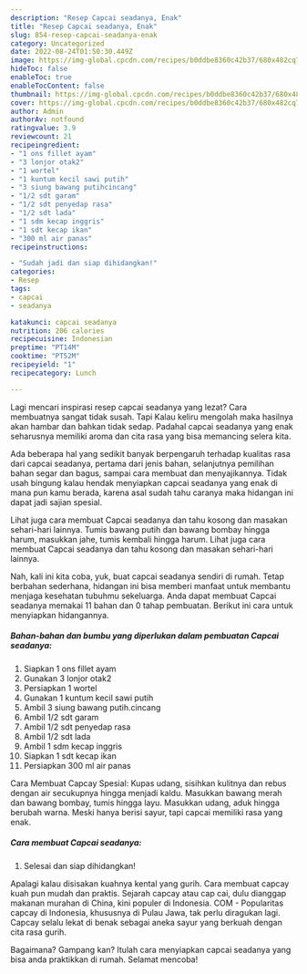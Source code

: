 ```yaml
---
description: "Resep Capcai seadanya, Enak"
title: "Resep Capcai seadanya, Enak"
slug: 854-resep-capcai-seadanya-enak
category: Uncategorized
date: 2022-08-24T01:50:30.449Z
image: https://img-global.cpcdn.com/recipes/b0ddbe8360c42b37/680x482cq70/capcai-seadanya-foto-resep-utama.jpg
hideToc: false
enableToc: true
enableTocContent: false
thumbnail: https://img-global.cpcdn.com/recipes/b0ddbe8360c42b37/680x482cq70/capcai-seadanya-foto-resep-utama.jpg
cover: https://img-global.cpcdn.com/recipes/b0ddbe8360c42b37/680x482cq70/capcai-seadanya-foto-resep-utama.jpg
author: Admin
authorAv: notfound
ratingvalue: 3.9
reviewcount: 21
recipeingredient:
- "1 ons fillet ayam"
- "3 lonjor otak2"
- "1 wortel"
- "1 kuntum kecil sawi putih"
- "3 siung bawang putihcincang"
- "1/2 sdt garam"
- "1/2 sdt penyedap rasa"
- "1/2 sdt lada"
- "1 sdm kecap inggris"
- "1 sdt kecap ikan"
- "300 ml air panas"
recipeinstructions:

- "Sudah jadi dan siap dihidangkan!"
categories:
- Resep
tags:
- capcai
- seadanya

katakunci: capcai seadanya 
nutrition: 206 calories
recipecuisine: Indonesian
preptime: "PT14M"
cooktime: "PT52M"
recipeyield: "1"
recipecategory: Lunch

---
```



Lagi mencari inspirasi resep capcai seadanya yang lezat? Cara membuatnya sangat tidak susah. Tapi Kalau keliru mengolah maka hasilnya akan hambar dan bahkan tidak sedap. Padahal capcai seadanya yang enak seharusnya memiliki aroma dan cita rasa yang bisa memancing selera kita.


Ada beberapa hal yang sedikit banyak berpengaruh terhadap kualitas rasa dari capcai seadanya, pertama dari jenis bahan, selanjutnya pemilihan bahan segar dan bagus, sampai cara membuat dan menyajikannya. Tidak usah bingung kalau hendak menyiapkan capcai seadanya yang enak di mana pun kamu berada, karena asal sudah tahu caranya maka hidangan ini dapat jadi sajian spesial.

Lihat juga cara membuat Capcai seadanya dan tahu kosong dan masakan sehari-hari lainnya. Tumis bawang putih dan bawang bombay hingga harum, masukkan jahe, tumis kembali hingga harum. Lihat juga cara membuat Capcai seadanya dan tahu kosong dan masakan sehari-hari lainnya.


Nah, kali ini kita coba, yuk, buat capcai seadanya sendiri di rumah. Tetap berbahan sederhana, hidangan ini bisa memberi manfaat untuk membantu menjaga kesehatan tubuhmu sekeluarga. Anda dapat membuat Capcai seadanya memakai 11 bahan dan 0 tahap pembuatan. Berikut ini cara untuk menyiapkan hidangannya.

<!--inarticleads1-->

##### Bahan-bahan dan bumbu yang diperlukan dalam pembuatan Capcai seadanya:

1. Siapkan 1 ons fillet ayam
1. Gunakan 3 lonjor otak2
1. Persiapkan 1 wortel
1. Gunakan 1 kuntum kecil sawi putih
1. Ambil 3 siung bawang putih.cincang
1. Ambil 1/2 sdt garam
1. Ambil 1/2 sdt penyedap rasa
1. Ambil 1/2 sdt lada
1. Ambil 1 sdm kecap inggris
1. Siapkan 1 sdt kecap ikan
1. Persiapkan 300 ml air panas


Cara Membuat Capcay Spesial: Kupas udang, sisihkan kulitnya dan rebus dengan air secukupnya hingga menjadi kaldu. Masukkan bawang merah dan bawang bombay, tumis hingga layu. Masukkan udang, aduk hingga berubah warna. Meski hanya berisi sayur, tapi capcai memiliki rasa yang enak. 

<!--inarticleads2-->

##### Cara membuat Capcai seadanya:


1. Selesai dan siap dihidangkan!

Apalagi kalau disisakan kuahnya kental yang gurih. Cara membuat capcay kuah pun mudah dan praktis. Sejarah capcay atau cap cai, dulu dianggap makanan murahan di China, kini populer di Indonesia. COM - Popularitas capcay di Indonesia, khususnya di Pulau Jawa, tak perlu diragukan lagi. Capcay selalu lekat di benak sebagai aneka sayur yang berkuah dengan cita rasa gurih. 

Bagaimana? Gampang kan? Itulah cara menyiapkan capcai seadanya yang bisa anda praktikkan di rumah. Selamat mencoba!
